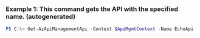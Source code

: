 ### Example 1: This command gets the API with the specified name. (autogenerated)
```powershell
PS C:\> Get-AzApiManagementApi -Context $ApiMgmtContext -Name EchoApi
```

